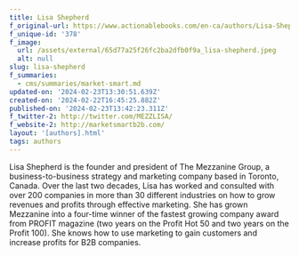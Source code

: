```yaml
---
title: Lisa Shepherd
f_original-url: https://www.actionablebooks.com/en-ca/authors/Lisa-Shepherd/
f_unique-id: '378'
f_image:
  url: /assets/external/65d77a25f26fc2ba2dfb0f9a_lisa-shepherd.jpeg
  alt: null
slug: lisa-shepherd
f_summaries:
  - cms/summaries/market-smart.md
updated-on: '2024-02-23T13:30:51.639Z'
created-on: '2024-02-22T16:45:25.882Z'
published-on: '2024-02-23T13:42:23.311Z'
f_twitter-2: http://twitter.com/MEZZLISA/
f_website-2: http://marketsmartb2b.com/
layout: '[authors].html'
tags: authors
---
```


Lisa Shepherd is the founder and president of The Mezzanine Group, a business-to-business strategy and marketing company based in Toronto, Canada. Over the last two decades, Lisa has worked and consulted with over 200 companies in more than 30 different industries on how to grow revenues and profits through effective marketing. She has grown Mezzanine into a four-time winner of the fastest growing company award from PROFIT magazine (two years on the Profit Hot 50 and two years on the Profit 100). She knows how to use marketing to gain customers and increase profits for B2B companies.
